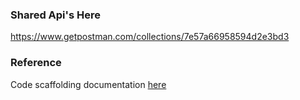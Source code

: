 ### Shared Api's Here
https://www.getpostman.com/collections/7e57a66958594d2e3bd3

### Reference 
Code scaffolding documentation [here](https://github.com/microsoft/TypeScript-Node-Starter)


